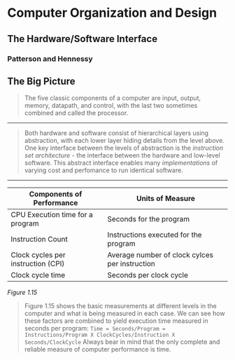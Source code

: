 # Computer Organization and Design
## The Hardware/Software Interface
### Patterson and Hennessy

## The Big Picture
> The five classic components of a computer are input, output, memory, datapath, and control, with the last two sometimes combined and called the processor.

<hr>

> Both hardware and software consist of hierarchical layers using abstraction, with each lower layer hiding details from the level above. One key interface between the levels of abstraction is the *instruction set architecture* - the interface between the hardware and low-level software. This abstract interface enables many *implementations* of varying cost and perfomance to run identical software.

<hr>

| Components of Performance | Units of Measure |
|---|---|
|CPU Execution time for a program|Seconds for the program|
|Instruction Count|Instructions executed for the program|
|Clock cycles per instruction (CPI)|Average number of clock cylces per instruction|
|Clock cycle time|Seconds per clock cycle|
*Figure 1.15*
> Figure 1.15 shows the basic measurements at different levels in the computer and what is being measured in each case. We can see how these factors are combined to yield execution time measured in seconds per program:
> `Time = Seconds/Program = Instructions/Program X ClockCycles/Instruction X Seconds/ClockCycle`
> Always bear in mind that the only complete and reliable measure of computer performance is time.